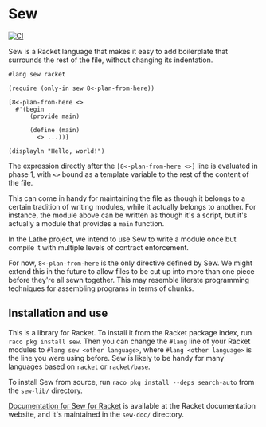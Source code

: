 # Sew

[![CI](https://github.com/lathe/sew-for-racket/actions/workflows/ci.yml/badge.svg)](https://github.com/lathe/sew-for-racket/actions/workflows/ci.yml)

Sew is a Racket language that makes it easy to add boilerplate that surrounds the rest of the file, without changing its indentation.

```racket
#lang sew racket

(require (only-in sew 8<-plan-from-here))

[8<-plan-from-here <>
  #'(begin
      (provide main)
      
      (define (main)
        <> ...))]

(displayln "Hello, world!")
```

The expression directly after the `[8<-plan-from-here <>]` line is evaluated in phase 1, with `<>` bound as a template variable to the rest of the content of the file.

This can come in handy for maintaining the file as though it belongs to a certain tradition of writing modules, while it actually belongs to another. For instance, the module above can be written as though it's a script, but it's actually a module that provides a `main` function.

In the Lathe project, we intend to use Sew to write a module once but compile it with multiple levels of contract enforcement.

For now, `8<-plan-from-here` is the only directive defined by Sew. We might extend this in the future to allow files to be cut up into more than one piece before they're all sewn together. This may resemble literate programming techniques for assembling programs in terms of chunks.


## Installation and use

This is a library for Racket. To install it from the Racket package index, run `raco pkg install sew`. Then you can change the `#lang` line of your Racket modules to `#lang sew <other language>`, where `#lang <other language>` is the line you were using before. Sew is likely to be handy for many languages based on `racket` or `racket/base`.

To install Sew from source, run `raco pkg install --deps search-auto` from the `sew-lib/` directory.

[Documentation for Sew for Racket](http://docs.racket-lang.org/sew/index.html) is available at the Racket documentation website, and it's maintained in the `sew-doc/` directory.
